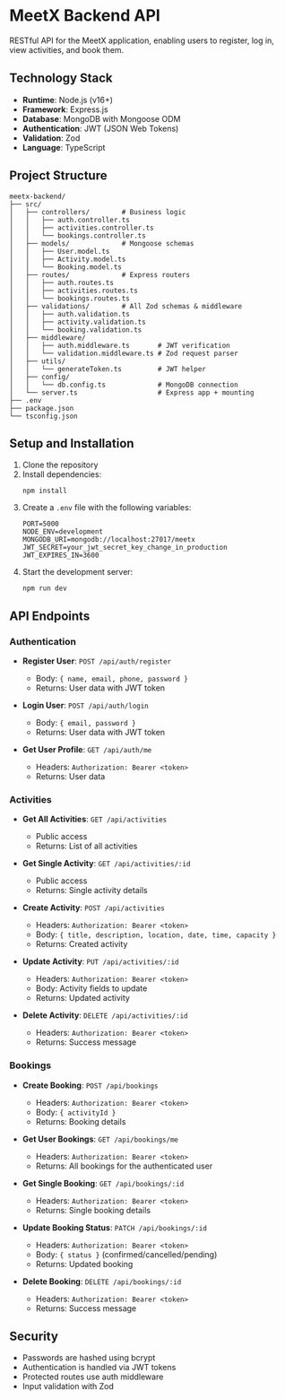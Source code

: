 # MeetX Backend API

RESTful API for the MeetX application, enabling users to register, log in, view activities, and book them.

## Technology Stack

- **Runtime**: Node.js (v16+)
- **Framework**: Express.js
- **Database**: MongoDB with Mongoose ODM
- **Authentication**: JWT (JSON Web Tokens)
- **Validation**: Zod
- **Language**: TypeScript

## Project Structure

```
meetx-backend/
├── src/
│   ├── controllers/        # Business logic
│   │   ├── auth.controller.ts
│   │   ├── activities.controller.ts
│   │   └── bookings.controller.ts
│   ├── models/             # Mongoose schemas
│   │   ├── User.model.ts
│   │   ├── Activity.model.ts
│   │   └── Booking.model.ts
│   ├── routes/             # Express routers
│   │   ├── auth.routes.ts
│   │   ├── activities.routes.ts
│   │   └── bookings.routes.ts
│   ├── validations/        # All Zod schemas & middleware
│   │   ├── auth.validation.ts
│   │   ├── activity.validation.ts
│   │   └── booking.validation.ts
│   ├── middleware/
│   │   ├── auth.middleware.ts       # JWT verification
│   │   └── validation.middleware.ts # Zod request parser
│   ├── utils/
│   │   └── generateToken.ts         # JWT helper
│   ├── config/
│   │   └── db.config.ts             # MongoDB connection
│   └── server.ts                    # Express app + mounting
├── .env
├── package.json
└── tsconfig.json
```

## Setup and Installation

1. Clone the repository
2. Install dependencies:
   ```
   npm install
   ```
3. Create a `.env` file with the following variables:
   ```
   PORT=5000
   NODE_ENV=development
   MONGODB_URI=mongodb://localhost:27017/meetx
   JWT_SECRET=your_jwt_secret_key_change_in_production
   JWT_EXPIRES_IN=3600
   ```
4. Start the development server:
   ```
   npm run dev
   ```

## API Endpoints

### Authentication

- **Register User**: `POST /api/auth/register`
  - Body: `{ name, email, phone, password }`
  - Returns: User data with JWT token

- **Login User**: `POST /api/auth/login`
  - Body: `{ email, password }`
  - Returns: User data with JWT token

- **Get User Profile**: `GET /api/auth/me`
  - Headers: `Authorization: Bearer <token>`
  - Returns: User data

### Activities

- **Get All Activities**: `GET /api/activities`
  - Public access
  - Returns: List of all activities

- **Get Single Activity**: `GET /api/activities/:id`
  - Public access
  - Returns: Single activity details

- **Create Activity**: `POST /api/activities`
  - Headers: `Authorization: Bearer <token>`
  - Body: `{ title, description, location, date, time, capacity }`
  - Returns: Created activity

- **Update Activity**: `PUT /api/activities/:id`
  - Headers: `Authorization: Bearer <token>`
  - Body: Activity fields to update
  - Returns: Updated activity

- **Delete Activity**: `DELETE /api/activities/:id`
  - Headers: `Authorization: Bearer <token>`
  - Returns: Success message

### Bookings

- **Create Booking**: `POST /api/bookings`
  - Headers: `Authorization: Bearer <token>`
  - Body: `{ activityId }`
  - Returns: Booking details

- **Get User Bookings**: `GET /api/bookings/me`
  - Headers: `Authorization: Bearer <token>`
  - Returns: All bookings for the authenticated user

- **Get Single Booking**: `GET /api/bookings/:id`
  - Headers: `Authorization: Bearer <token>`
  - Returns: Single booking details

- **Update Booking Status**: `PATCH /api/bookings/:id`
  - Headers: `Authorization: Bearer <token>`
  - Body: `{ status }` (confirmed/cancelled/pending)
  - Returns: Updated booking

- **Delete Booking**: `DELETE /api/bookings/:id`
  - Headers: `Authorization: Bearer <token>`
  - Returns: Success message

## Security

- Passwords are hashed using bcrypt
- Authentication is handled via JWT tokens
- Protected routes use auth middleware
- Input validation with Zod
